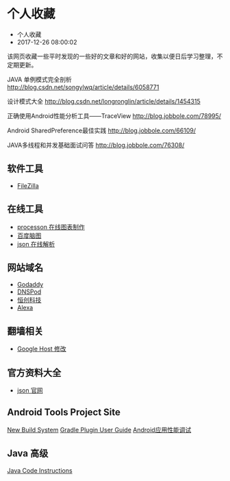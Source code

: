 # 个人收藏
- 个人收藏
- 2017-12-26 08:00:02

该网页收藏一些平时发现的一些好的文章和好的网站，收集以便日后学习整理，不定期更新。


JAVA 单例模式完全剖析
http://blog.csdn.net/songylwq/article/details/6058771

设计模式大全
http://blog.csdn.net/longronglin/article/details/1454315


正确使用Android性能分析工具——TraceView
http://blog.jobbole.com/78995/

Android SharedPreference最佳实践
http://blog.jobbole.com/66109/

JAVA多线程和并发基础面试问答
http://blog.jobbole.com/76308/

## 软件工具

* [FileZilla](https://filezilla-project.org/index.php)

## 在线工具

* [processon 在线图表制作](https://www.processon.com/diagrams/)
* [百度脑图](http://naotu.baidu.com/)
* [json 在线解析](http://pro.jsonlint.com/)

## 网站域名

* [Godaddy](https://sg.godaddy.com/zh/)
* [DNSPod](https://www.dnspod.cn/)
* [恒创科技](http://www.henghost.com/)
* [Alexa](http://www.alexa.com/siteinfo/binkery.com)

## 翻墙相关
* [Google Host 修改](http://googlehost.lofter.com/)

## 官方资料大全

* [json 官网](http://www.json.org/)


## Android Tools Project Site
[New Build System](http://tools.android.com/tech-docs/new-build-system)
[Gradle Plugin User Guide](http://tools.android.com/tech-docs/new-build-system/user-guide)
[Android应用性能调试](http://kamidox.com/android-performance-debug-tools.html)

## Java 高级
[Java Code Instructions](http://www.codeinstructions.com/2008/12/java-objects-memory-structure.html)
